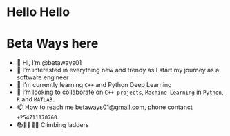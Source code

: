 # Hello Hello
# Beta Ways here

- 👋 Hi, I’m @betaways01
- 👀 I’m interested in everything new and trendy as I start my journey as a software engineer
- 🌱 I’m currently learning  `C++` and Python Deep Learning
- 💞️ I’m looking to collaborate on `C++ projects`, `Machine Learning` in `Python`, `R` and `MATLAB`.
- 📫 How to reach me betaways01@gmail.com, phone contanct `+254711170760`.
- 📚📏📐🧑‍💻 Climbing ladders
<!---
betaways01/betaways01 is a ✨ special ✨ repository because its `README.md` (this file) appears on your GitHub profile.
You can click the Preview link to take a look at your changes.
--->
